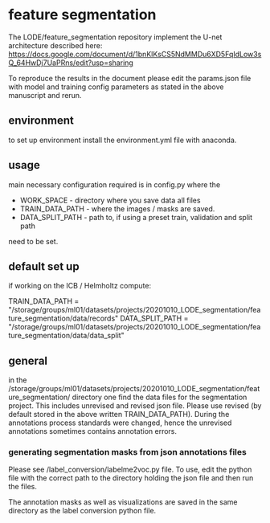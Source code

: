 # feature segmentation

The LODE/feature_segmentation repository implement the U-net architecture described here: https://docs.google.com/document/d/1bnKlKsCS5NdMMDu6XD5FqIdLow3sQ_64HwDj7UaPRns/edit?usp=sharing

To reproduce the results in the document please edit the params.json file with model and training config parameters as stated in the above manuscript and rerun.

## environment

to set up environment install the environment.yml file with anaconda.

## usage

main necessary configuration required is in config.py where the 

- WORK_SPACE -  directory where you save data all files
- TRAIN_DATA_PATH - where the images / masks are saved.
- DATA_SPLIT_PATH - path to, if using a preset train, validation and split path

need to be set.

## default set up

if working on the ICB / Helmholtz compute:

TRAIN_DATA_PATH = "/storage/groups/ml01/datasets/projects/20201010_LODE_segmentation/feature_segmentation/data/records"
DATA_SPLIT_PATH = "/storage/groups/ml01/datasets/projects/20201010_LODE_segmentation/feature_segmentation/data/data_split"

## general

in the /storage/groups/ml01/datasets/projects/20201010_LODE_segmentation/feature_segmentation/ directory one find the data files for the segmentation project.
This includes unrevised and revised json file. Please use revised (by default stored in the above written TRAIN_DATA_PATH). During the annotations process standards were changed, hence the unrevised annotations sometimes contains annotation errors. 

### generating segmentation masks from json annotations files

Please see /label_conversion/labelme2voc.py file. To use, edit the python file with the correct path to the directory holding the json file and then run the files.

The annotation masks as well as visualizations are saved in the same directory as the label conversion python file. 
